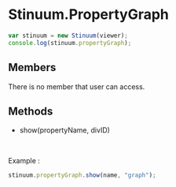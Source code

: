 # Stinuum.PropertyGraph

```js
var stinuum = new Stinuum(viewer);
console.log(stinuum.propertyGraph);
```

## Members

There is no member that user can access.

## Methods

* show(propertyName, divID)

&nbsp;

Example :
```js
stinuum.propertyGraph.show(name, "graph");
```
